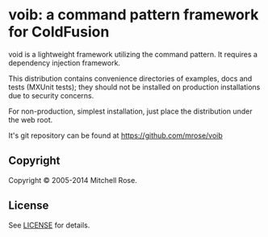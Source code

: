# voib: a command pattern framework for ColdFusion

void is a lightweight framework utilizing the command pattern.
It requires a dependency injection framework.

This distribution contains convenience directories of examples, docs and tests (MXUnit tests); they should not be installed on production installations due to security concerns.

For non-production, simplest installation, just place the distribution under the web root.

It's git repository can be found at https://github.com/mrose/voib

## Copyright

Copyright © 2005-2014 Mitchell Rose.

## License
See [LICENSE](https://github.com/mrose/voib/tree/master/LICENSE) for details.